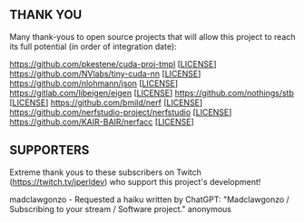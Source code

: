 ## THANK YOU

Many thank-yous to open source projects that will allow this project to reach its full potential (in order of integration date):

https://github.com/pkestene/cuda-proj-tmpl [[LICENSE](https://github.com/pkestene/cuda-proj-tmpl/blob/master/LICENSE)]
https://github.com/NVlabs/tiny-cuda-nn [[LICENSE](https://github.com/NVlabs/tiny-cuda-nn/blob/master/LICENSE.txt)]
https://github.com/nlohmann/json [[LICENSE](https://github.com/nlohmann/json/blob/develop/LICENSE.MIT)]
https://gitlab.com/libeigen/eigen [[LICENSE](https://gitlab.com/libeigen/eigen/-/blob/master/COPYING.APACHE)]
https://github.com/nothings/stb [[LICENSE](https://github.com/nothings/stb/blob/master/LICENSE)]
https://github.com/bmild/nerf [[LICENSE](https://github.com/bmild/nerf/blob/master/LICENSE)]
https://github.com/nerfstudio-project/nerfstudio [[LICENSE](https://github.com/nerfstudio-project/nerfstudio/blob/main/LICENSE)]
https://github.com/KAIR-BAIR/nerfacc [[LICENSE](https://github.com/KAIR-BAIR/nerfacc/blob/master/LICENSE)]


## SUPPORTERS

Extreme thank yous to these subscribers on Twitch (https://twitch.tv/jperldev) who support this project's development!

madclawgonzo - Requested a haiku written by ChatGPT: "Madclawgonzo / Subscribing to your stream / Software project."
anonymous
